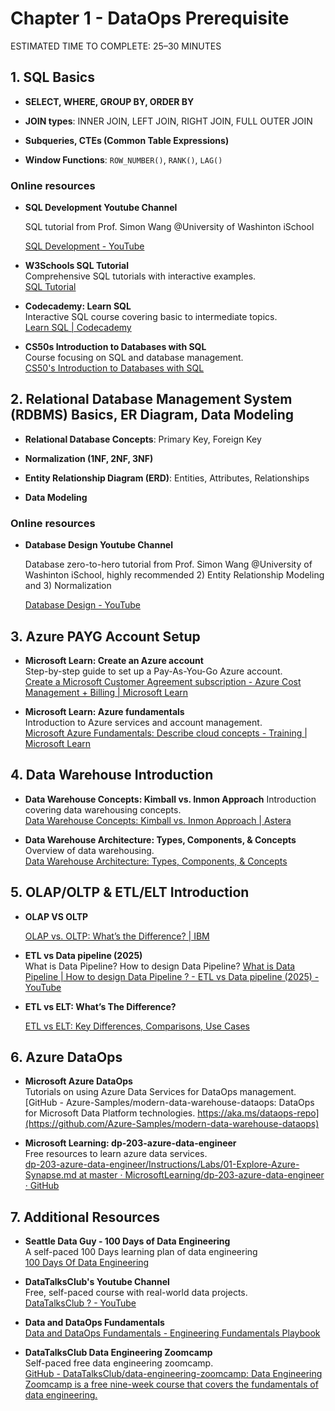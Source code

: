 # Chapter 1 - DataOps Prerequisite

<div class="time-pill">ESTIMATED TIME TO COMPLETE: 25–30 MINUTES</div>

## 1. SQL Basics

- **SELECT, WHERE, GROUP BY, ORDER BY**

- **JOIN types**: INNER JOIN, LEFT JOIN, RIGHT JOIN, FULL OUTER JOIN

- **Subqueries, CTEs (Common Table Expressions)**

- **Window Functions**: `ROW_NUMBER()`, `RANK()`, `LAG()`

### Online resources

- **SQL Development Youtube Channel**
  
  SQL tutorial from Prof. Simon Wang @University of Washinton iSchool
  
  [SQL Development - YouTube](https://www.youtube.com/@sqldevelopment7439)

- **W3Schools SQL Tutorial**  
  Comprehensive SQL tutorials with interactive examples.  
  [SQL Tutorial](https://www.w3schools.com/sql/)

- **Codecademy: Learn SQL**  
  Interactive SQL course covering basic to intermediate topics.  
  [Learn SQL | Codecademy](https://www.codecademy.com/learn/learn-sql)

- **CS50s Introduction to Databases with SQL**  
  Course focusing on SQL and database management.  
  [CS50's Introduction to Databases with SQL](https://cs50.harvard.edu/sql/2024/)

## 2. Relational Database Management System (RDBMS) Basics, ER Diagram, Data Modeling

- **Relational Database Concepts**: Primary Key, Foreign Key

- **Normalization (1NF, 2NF, 3NF)**

- **Entity Relationship Diagram (ERD)**: Entities, Attributes, Relationships

- **Data Modeling**

### Online resources

- **Database Design Youtube Channel**
  
  Database zero-to-hero tutorial from Prof. Simon Wang @University of Washinton iSchool, highly recommended 2) Entity Relationship Modeling and 3) Normalization
  
  [Database Design - YouTube](https://www.youtube.com/@databasedesign8172)

## 3. Azure PAYG Account Setup

- **Microsoft Learn: Create an Azure account**  
  Step-by-step guide to set up a Pay-As-You-Go Azure account.  
  [Create a Microsoft Customer Agreement subscription - Azure Cost Management + Billing | Microsoft Learn](https://learn.microsoft.com/en-us/azure/cost-management-billing/manage/create-subscription)

- **Microsoft Learn: Azure fundamentals**  
  Introduction to Azure services and account management.  
  [Microsoft Azure Fundamentals: Describe cloud concepts - Training | Microsoft Learn](https://learn.microsoft.com/en-us/training/paths/azure-fundamentals/)




## 4. Data Warehouse Introduction

- **Data Warehouse Concepts: Kimball vs. Inmon Approach** Introduction covering data warehousing concepts.  
  [Data Warehouse Concepts: Kimball vs. Inmon Approach | Astera](https://www.astera.com/type/blog/data-warehouse-concepts/#Characteristics-of-a-Data-Warehouse)

- **Data Warehouse Architecture: Types, Components, & Concepts**  
  Overview of data warehousing.  
  [Data Warehouse Architecture: Types, Components, & Concepts](https://www.astera.com/knowledge-center/data-warehouse-architecture/)

## 5. OLAP/OLTP & ETL/ELT Introduction

- **OLAP VS OLTP**

  [OLAP vs. OLTP: What’s the Difference? | IBM](https://www.ibm.com/blog/olap-vs-oltp/)

- **ETL vs Data pipeline (2025)**  
  What is Data Pipeline? How to design Data Pipeline?
  [What is Data Pipeline | How to design Data Pipeline ? - ETL vs Data pipeline (2025) - YouTube](https://www.youtube.com/watch?v=VtzvF17ysbc)

- **ETL vs ELT: What’s The Difference?**

  [ETL vs ELT: Key Differences, Comparisons, Use Cases](https://rivery.io/blog/etl-vs-elt/#:~:text=ETL%2C%20which%20stands%20for%20Extract,within%20the%20data%20warehouse%20itself.)

## 6. Azure DataOps

- **Microsoft Azure DataOps**  
  Tutorials on using Azure Data Services for DataOps management.  
  [GitHub - Azure-Samples/modern-data-warehouse-dataops: DataOps for Microsoft Data Platform technologies. https://aka.ms/dataops-repo](https://github.com/Azure-Samples/modern-data-warehouse-dataops)

- **Microsoft Learning: dp-203-azure-data-engineer**  
  Free resources to learn azure data services.  
  [dp-203-azure-data-engineer/Instructions/Labs/01-Explore-Azure-Synapse.md at master · MicrosoftLearning/dp-203-azure-data-engineer · GitHub](https://github.com/MicrosoftLearning/dp-203-azure-data-engineer/blob/master/Instructions/Labs/01-Explore-Azure-Synapse.md)



## 7. Additional Resources
- **Seattle Data Guy - 100 Days of Data Engineering**  
  A self-paced 100 Days learning plan of data engineering  
  [100 Days Of Data Engineering](https://docs.google.com/spreadsheets/d/1a5TMdF7Vz-YdvlHXnNHLMeHk7lV-TdRjbPoxMrQ_cSE/edit?gid=0#gid=0)

- **DataTalksClub's Youtube Channel**  
  Free, self-paced course with real-world data projects.  
  [DataTalksClub ? - YouTube](https://www.youtube.com/@DataTalksClub)

- **Data and DataOps Fundamentals**  
  [Data and DataOps Fundamentals - Engineering Fundamentals Playbook](https://microsoft.github.io/code-with-engineering-playbook/design/design-patterns/data-heavy-design-guidance/)

- **DataTalksClub Data Engineering Zoomcamp**  
  Self-paced free data engineering zoomcamp.  
  [GitHub - DataTalksClub/data-engineering-zoomcamp: Data Engineering Zoomcamp is a free nine-week course that covers the fundamentals of data engineering.](https://github.com/DataTalksClub/data-engineering-zoomcamp)